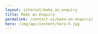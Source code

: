 ```yaml
---
layout: internal/make_an_enquiry
title: Make an Enquiry
permalink: /contact-us/make-an-enquiry/
hero: /img/apc/content/hero-5.jpg
---
```


<!--- This child document initializes the page in Jekyll. -->